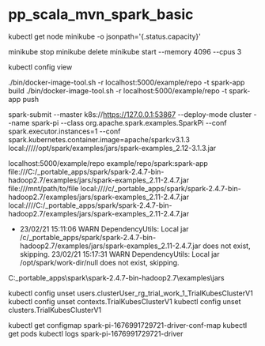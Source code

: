 # pp_scala_mvn_spark_basic

kubectl get node minikube -o jsonpath='{.status.capacity}'

minikube stop
minikube delete
minikube start --memory 4096 --cpus 3

kubectl config view

./bin/docker-image-tool.sh -r localhost:5000/example/repo -t spark-app build
./bin/docker-image-tool.sh -r localhost:5000/example/repo -t spark-app push


spark-submit --master k8s://https://127.0.0.1:53867 --deploy-mode cluster --name spark-pi --class org.apache.spark.examples.SparkPi --conf spark.executor.instances=1 --conf spark.kubernetes.container.image=apache/spark:v3.1.3 local://///opt/spark/examples/jars/spark-examples_2.12-3.1.3.jar

localhost:5000/example/repo
example/repo/spark:spark-app
file:///C:/_portable_apps/spark/spark-2.4.7-bin-hadoop2.7/examples/jars/spark-examples_2.11-2.4.7.jar
file:///mnt/path/to/file
local:////c/_portable_apps/spark/spark-2.4.7-bin-hadoop2.7/examples/jars/spark-examples_2.11-2.4.7.jar
local:////C:/_portable_apps/spark/spark-2.4.7-bin-hadoop2.7/examples/jars/spark-examples_2.11-2.4.7.jar

- 23/02/21 15:11:06 WARN DependencyUtils: Local jar /c/_portable_apps/spark/spark-2.4.7-bin-hadoop2.7/examples/jars/spark-examples_2.11-2.4.7.jar does not exist, skipping.
  23/02/21 15:17:31 WARN DependencyUtils: Local jar /opt/spark/work-dir/null does not exist, skipping.


C:\_portable_apps\spark\spark-2.4.7-bin-hadoop2.7\examples\jars

kubectl config unset users.clusterUser_rg_trial_work_1_TrialKubesClusterV1
kubectl config unset contexts.TrialKubesClusterV1
kubectl config unset clusters.TrialKubesClusterV1

kubectl get configmap spark-pi-1676991729721-driver-conf-map
kubectl get pods
kubectl logs spark-pi-1676991729721-driver
